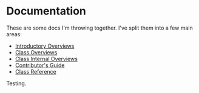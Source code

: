 Documentation
=============
These are some docs I'm throwing together. I've split them into a few main areas:

- [Introductory Overviews](intro-overviews/index.html)
- [Class Overviews](class-overviews/index.html)
- [Class Internal Overviews](class-internals/index.html)
- [Contributor's Guide](contributors-guide/index.html)
- [Class Reference](reference/index.html)

Testing.